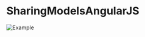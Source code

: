 SharingModelsAngularJS
======================

![Example](http://i42.tinypic.com/e69bg6.png "Example")
